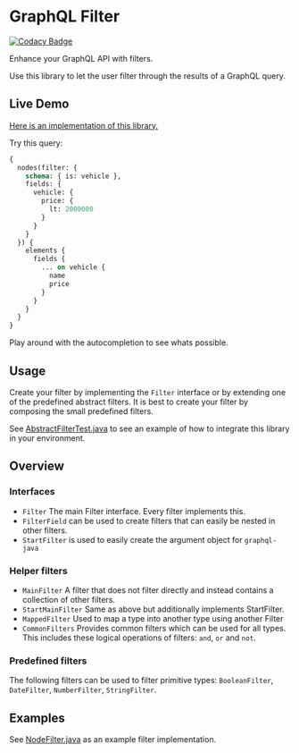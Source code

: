 # GraphQL Filter

[![Codacy Badge](https://api.codacy.com/project/badge/Grade/7738314fd7d74e48b3440d0934b3e79e)](https://app.codacy.com/manual/Sparow199/graphql-java-filter?utm_source=github.com&utm_medium=referral&utm_content=aoudiamoncef/graphql-java-filter&utm_campaign=Badge_Grade_Dashboard)

Enhance your GraphQL API with filters.

Use this library to let the user filter through the results of a GraphQL query.

## Live Demo
[Here is an implementation of this library.](https://demo.getmesh.io/api/v1/demo/graphql/browser)

Try this query:

```graphql
{
  nodes(filter: {
    schema: { is: vehicle },
    fields: {
      vehicle: {
        price: {
          lt: 2000000
        }
      }
    }
  }) {
    elements {
      fields {
        ... on vehicle {
          name
          price
        }
      }
    }
  }
}
```

Play around with the autocompletion to see whats possible.

## Usage
Create your filter by implementing the `Filter` interface or by extending one of the predefined abstract filters. It is best to create your filter by composing the small predefined filters.

See [AbstractFilterTest.java](src/test/java/com/gentics/graphqlfilter/AbstractFilterTest.java) to see an example of how to integrate this library in your environment.

## Overview

### Interfaces
* `Filter` The main Filter interface. Every filter implements this.
* `FilterField` can be used to create filters that can easily be nested in other filters.
* `StartFilter` is used to easily create the argument object for `graphql-java`

### Helper filters
* `MainFilter` A filter that does not filter directly and instead contains a collection of other filters.
* `StartMainFilter` Same as above but additionally implements StartFilter.
* `MappedFilter` Used to map a type into another type using another Filter
* `CommonFilters` Provides common filters which can be used for all types. This includes these logical operations of filters: `and`, `or` and `not`.

### Predefined filters
The following filters can be used to filter primitive types: `BooleanFilter`, `DateFilter`, `NumberFilter`, `StringFilter`.

## Examples
See [NodeFilter.java](src/test/java/com/gentics/graphqlfilter/filter/NodeFilter.java)  as an example filter implementation.